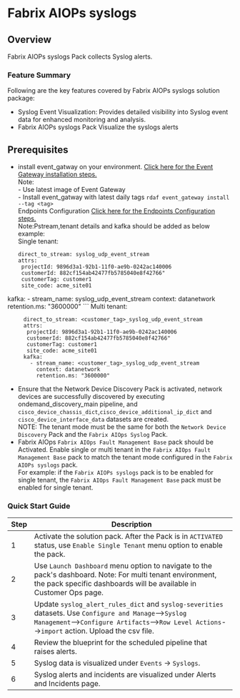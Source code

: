 # Fabrix AIOPs syslogs

## Overview

Fabrix AIOPs syslogs Pack collects Syslog alerts.

### Feature Summary  
  
Following are the key features covered by Fabrix AIOPs syslogs solution package:  
  
- Syslog Event Visualization: Provides detailed visibility into Syslog event data for enhanced monitoring and analysis.
- Fabrix AIOPs syslogs Pack Visualize the syslogs alerts

## Prerequisites



- install event_gatway on your environment. <a href="https://bot-docs.cloudfabrix.io/installation_guides/rda_edge_services/#12-rda-event-gateway-installation" target="_blank">Click here for the Event Gateway installation steps.</a><br>Note:<br>-  Use latest image of Event Gateway <br>-  Install event_gatway with latest daily tags `rdaf event_gateway install --tag <tag>`<br>Endpoints Configuration <a href="https://bot-docs.cloudfabrix.io/installation_guides/rda_edge_services/#124-endpoints-configuration" target="_blank">Click here for the Endpoints Configuration steps.</a><br>Note:Pstream,tenant details and kafka should be added as below example:<br>Single tenant:
  ```
  direct_to_stream: syslog_udp_event_stream
  attrs:
   projectId: 9896d3a1-92b1-11f0-ae9b-0242ac140006
   customerId: 882cf154ab42477fb5785040e8f42766"
   customerTag: customer1
   site_code: acme_site01
kafka:
    - stream_name: syslog_udp_event_stream
      context: datanetwork
      retention.ms: "3600000"
    ```
Multi tenant:<br>

 ```
      direct_to_stream: <customer_tag>_syslog_udp_event_stream
      attrs:
       projectId: 9896d3a1-92b1-11f0-ae9b-0242ac140006
       customerId: 882cf154ab42477fb5785040e8f42766"
       customerTag: customer1
       site_code: acme_site01
      kafka:
        - stream_name: <customer_tag>_syslog_udp_event_stream
          context: datanetwork
          retention.ms: "3600000"
```

- Ensure that the Network Device Discovery Pack is activated, network devices are successfully discovered by executing ondemand_discovery_main pipeline, and `cisco_device_chassis_dict`,`cisco_device_additional_ip_dict` and `cisco_device_interface_data` datasets are created.<br>NOTE: The tenant mode must be the same for both the `Network Device Discovery` Pack and the `Fabrix AIOps Syslog` Pack. 
- Fabrix AIOps `Fabrix AIOps Fault Management Base` pack should be Activated. Enable single or multi tenant in the `Fabrix AIOps Fault Management Base` pack to match the tenant mode configured in the `Fabrix AIOPs syslogs` pack.<br>
For example: if the `Fabrix AIOPs syslogs` pack is to be enabled for single tenant, the `Fabrix AIOps Fault Management Base` pack must  be enabled for single tenant.


### Quick Start Guide 
  
  
| Step | Description |  
|------|-------------|  
| 1    | Activate the solution pack. After the Pack is in `ACTIVATED` status, use `Enable Single Tenant` menu option to enable the pack.  |  
| 2    | Use `Launch Dashboard` menu option to navigate to the pack's dashboard. Note: For multi tenant environment, the pack specific dashboards will be available in Customer Ops page.|     
| 3    | Update `syslog_alert_rules_dict` and `syslog-severities` datasets. Use `Configure and Manage`-->`Syslog Management`-->`Configure Artifacts`-->`Row Level Actions`-->`import` action. Upload the csv file. |    
| 4    | Review the blueprint for the scheduled pipeline that raises alerts.|
| 5    | Syslog data is visualized under `Events` -> `Syslogs`. | 
| 6    | Syslog alerts and incidents are visualized under Alerts and Incidents page. |   
   

